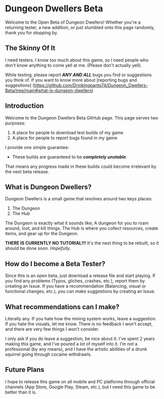 # Dungeon Dwellers Beta

Welcome to the Open Beta of Dungeon Dwellers! Whether you're a returning tester, a new addition, or just stumbled onto this page randomly,
thank you for stopping by.

## The Skinny Of It
I need testers. I know too much about this game, so I need people who don't know anything to come yell at me. (Please don't actually yell).

While testing, please report **_ANY AND ALL_** bugs you find or suggestions you think of. If you want to know more about [reporting bugs and suggestions] (https://github.com/Drinkingpants74/Dungeon_Dwellers-Beta/tree/main#what-is-dungeon-dwellers)





## Introduction
Welcome to the Dungeon Dwellers Beta GitHub page. This page serves two purposes:

1. A place for people to download test builds of my game
2. A place for people to report bugs found in my game

I provide one simple guarantee:
* These builds are guaranteed to be **_completely unstable_**.

That means any progress made in these builds could become irrelevant by the next beta release.

## What is Dungeon Dwellers?
Dungeon Dwellers is a small game that revolves around two keys places:

1. The Dungeon
2. The Hub

The Dungeon is exactly what it sounds like; A dungeon for you to roam around, loot, and kill things.
The Hub is where you collect resources, create items, and gear up for the Dungeon.

**THERE IS CURRENTLY NO TUTORIAL!!!**
It's the next thing to be rebuilt, so it should be done soon. _Hopefully_.

## How do I become a Beta Tester?
Since this is an open beta, just download a release file and start playing.
If you find any problems (Typos, gliches, crashes, etc.), report them by creating an Issue.
If you have a recommendation (Balancing, visual or functional changes, etc.), you can make suggestions by creating an Issue.

## What recommendations can I make?
Literally any. If you hate how the mining system works, leave a suggestion. If you hate the visuals, let me know.
There is no feedback I won't accept, and there are very few things I won't consider.

I only ask if you do leave a suggestion, be nice about it. I've spent 2 years making this game, and I've poured a lot of
myself into it. I'm not a professional (by any means), and I have the artistic abilities of a drunk squirrel going through cocaine
withdrawls.

## Future Plans
I hope to release this game on all mobile and PC platforms through official channels (App Store, Google Play, Steam, etc.), but
I need this game to be better than it is.



